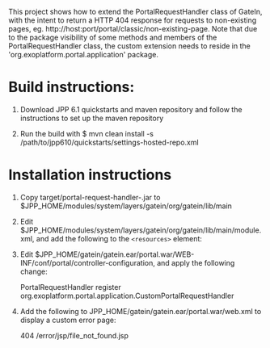 This project shows how to extend the PortalRequestHandler class of GateIn, with the intent to return a HTTP 404 response for requests to non-existing pages, eg. http://host:port/portal/classic/non-existing-page. Note that due to the package visibility of some methods and members of the PortalRequestHandler class, the custom extension needs to reside in the 'org.exoplatform.portal.application' package.

Build instructions:
==================

1. Download JPP 6.1 quickstarts and maven repository and follow the instructions to set up the maven repository

2. Run the build with
   $ mvn clean install -s /path/to/jpp610/quickstarts/settings-hosted-repo.xml
   

Installation instructions
=========================

1. Copy target/portal-request-handler-<VERSION>.jar to $JPP_HOME/modules/system/layers/gatein/org/gatein/lib/main

2. Edit $JPP_HOME/modules/system/layers/gatein/org/gatein/lib/main/module.xml, and add the following to the `<resources>` element:
  
   <resource-root path="portal-request-handler-<VERSION>.jar"/>
  
3. Edit $JPP_HOME/gatein/gatein.ear/portal.war/WEB-INF/conf/portal/controller-configuration, and apply the following change:   

    <component-plugin>
      <name>PortalRequestHandler</name>
      <set-method>register</set-method>
      <!-- Disable the default handler
      <type>org.exoplatform.portal.application.PortalRequestHandler</type>
      -->
      <type>org.exoplatform.portal.application.CustomPortalRequestHandler</type>

4. Add the following to JPP_HOME/gatein/gatein.ear/portal.war/web.xml to display a custom error page:
    
    <error-page>
      <error-code>404</error-code>
      <location>/error/jsp/file_not_found.jsp</location>
    </error-page>
